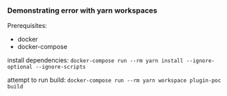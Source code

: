 ### Demonstrating error with yarn workspaces

Prerequisites:
- docker
- docker-compose

install dependencies:
`docker-compose run --rm yarn install --ignore-optional --ignore-scripts`

attempt to run build:
`docker-compose run --rm yarn workspace plugin-poc build`
